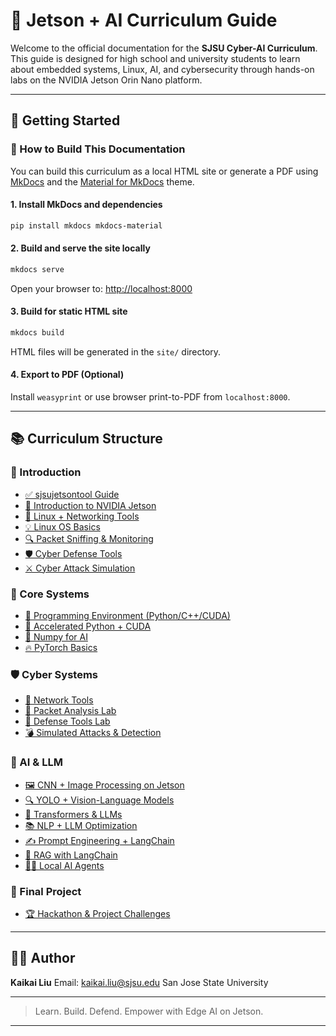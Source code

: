 # 📘 Jetson + AI Curriculum Guide

Welcome to the official documentation for the **SJSU Cyber-AI Curriculum**. This guide is designed for high school and university students to learn about embedded systems, Linux, AI, and cybersecurity through hands-on labs on the NVIDIA Jetson Orin Nano platform.

---

## 🧭 Getting Started

### 🔧 How to Build This Documentation

You can build this curriculum as a local HTML site or generate a PDF using [MkDocs](https://www.mkdocs.org/) and the [Material for MkDocs](https://squidfunk.github.io/mkdocs-material/) theme.

#### 1. Install MkDocs and dependencies

```bash
pip install mkdocs mkdocs-material
```

#### 2. Build and serve the site locally

```bash
mkdocs serve
```

Open your browser to: [http://localhost:8000](http://localhost:8000)

#### 3. Build for static HTML site

```bash
mkdocs build
```

HTML files will be generated in the `site/` directory.

#### 4. Export to PDF (Optional)

Install `weasyprint` or use browser print-to-PDF from `localhost:8000`.

---

## 📚 Curriculum Structure

### 🔰 Introduction

* [✅ sjsujetsontool Guide](curriculum/sjsujetsontool_guide.md)
* [🔧 Introduction to NVIDIA Jetson](curriculum/01a_nvidia_jetson.md)
* [🐧 Linux + Networking Tools](curriculum/01b_linux_networking_tools.md)
* [💡 Linux OS Basics](curriculum/01b_linux_basics.md)
* [🔍 Packet Sniffing & Monitoring](curriculum/01c_packet_sniffing_monitoring.md)
* [🛡️ Cyber Defense Tools](curriculum/01d_linux_cyber_defense_basics.md)
* [⚔️ Cyber Attack Simulation](curriculum/01e_linux_cyber_attack_simulation.md)

### 🧰 Core Systems

* [🧠 Programming Environment (Python/C++/CUDA)](curriculum/02_programming_env_python_cpp_cuda.md)
* [🚀 Accelerated Python + CUDA](curriculum/03_accelerated_computing_python_cuda.md)
* [🔢 Numpy for AI](curriculum/04a_numpy_pytorch_intro.md)
* [🔥 PyTorch Basics](curriculum/04b_pytorch_intro.md)

### 🛡️ Cyber Systems

* [📡 Network Tools](curriculum/01b_linux_networking_tools.md)
* [🧪 Packet Analysis Lab](curriculum/01c_packet_sniffing_monitoring.md)
* [🧰 Defense Tools Lab](curriculum/01d_linux_cyber_defense_basics.md)
* [💣 Simulated Attacks & Detection](curriculum/01e_linux_cyber_attack_simulation.md)

### 🤖 AI & LLM

* [🖼️ CNN + Image Processing on Jetson](curriculum/05_cnn_image_processing_jetson.md)
* [🔍 YOLO + Vision-Language Models](curriculum/05b_yolo_vlm_object_detection.md)
* [🧠 Transformers & LLMs](curriculum/06_transformers_llms_jetson.md)
* [📚 NLP + LLM Optimization](curriculum/07_nlp_applications_llm_optimization.md)
* [✍️ Prompt Engineering + LangChain](curriculum/08_prompt_engineering_langchain_jetson.md)
* [🔎 RAG with LangChain](curriculum/09_rag_app_langchain_jetson.md)
* [🧑‍💻 Local AI Agents](curriculum/10_local_ai_agents_jetson.md)

### 🧪 Final Project

* [🏆 Hackathon & Project Challenges](curriculum/11_final_challenges_hackathon.md)

---

## 👨‍🏫 Author

**Kaikai Liu**
Email: [kaikai.liu@sjsu.edu](mailto:kaikai.liu@sjsu.edu)
San Jose State University

---

> Learn. Build. Defend. Empower with Edge AI on Jetson.

---
